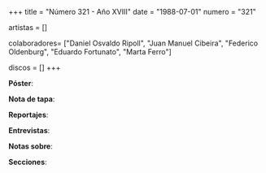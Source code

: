 +++
title = "Número 321 - Año XVIII"
date = "1988-07-01"
numero = "321"

artistas = []

colaboradores= ["Daniel Osvaldo Ripoll", "Juan Manuel Cibeira", "Federico Oldenburg", "Eduardo Fortunato", "Marta Ferro"]

discos = []
+++

**Póster**: 

**Nota de tapa**: 

**Reportajes**: 

**Entrevistas**: 

**Notas sobre**:

**Secciones**:
